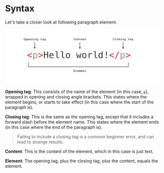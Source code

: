# Syntax


Let's take a closer look at following paragraph element.


![](html-element.png)

**Opening tag**: This consists of the name of the element (in this case, `p`), wrapped in opening and closing angle brackets. This states where the element begins, or starts to take effect (in this case where the start of the paragraph is).

**Closing tag**: This is the same as the opening tag, except that it includes a forward slash before the element name. This states where the element ends (in this case where the end of the paragraph is).

> Failing to include a closing tag is a common beginner error, and can lead to strange results.

**Content**: This is the content of the element, which in this case is just text.

**Element**: The opening tag, plus the closing tag, plus the content, equals the element.